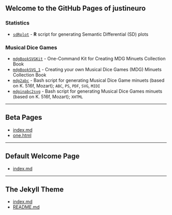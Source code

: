 ## Welcome to the GitHub Pages of justineuro

### Statistics
- [`sdRplot`](https://github.com/justineuro/sdRplot) - **R** script for generating Semantic Differential (SD) plots  


### Musical Dice Games
- [`mdgBookSVGKit`](https://github.com/justineuro/mdgBookSVGKit) - One-Command Kit for Creating MDG Minuets Collection Book
- [`mdgBookSVG_1`](https://github.com/justineuro/mdgBookSVG_1) - Creating your own Musical Dice Games (MDG) Minuets Collection Book
- [`mdg2abc`](https://justineuro.github.io/mdg2abc/) -  Bash script for generating Musical Dice Game minuets (based on K. 516f, Mozart); `ABC`, `PS`, `PDF`, `SVG`, `MIDI`
- [`mdginabc2svg`](https://justineuro.github.io/mdginabc2svg/) - Bash script for generating Musical Dice Games minuets (based on K. 516f, Mozart); `XHTML`


* * *

## Beta Pages
- [index.md](./zTestFiles/folder1/index.md)
- [one.html](./zTestFiles/folder1/one.html)

* * *

## Default Welcome Page
- [index.md](./index-def.md)

* * *

## The Jekyll Theme
- [index.md](./page-theme-slate/index.md)
- [README.md](./page-them-slate/README.md)